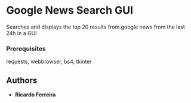 # Google News Search GUI

Searches and displays the top 20 results from google news from the last 24h in a GUI

### Prerequisites 

requests, webbrowser, bs4, tkinter

## Authors

* **Ricardo Ferreira**
